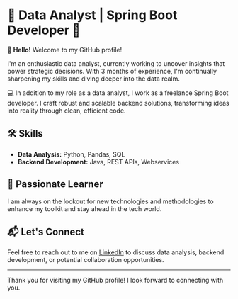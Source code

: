 # 🚀 Data Analyst | Spring Boot Developer 🚀

👋 **Hello!** Welcome to my GitHub profile!

I'm an enthusiastic data analyst, currently working to uncover insights that power strategic decisions. With 3 months of experience, I'm continually sharpening my skills and diving deeper into the data realm.

💻 In addition to my role as a data analyst, I work as a freelance Spring Boot developer. I craft robust and scalable backend solutions, transforming ideas into reality through clean, efficient code.

## 🛠️ Skills
- **Data Analysis:** Python, Pandas, SQL
- **Backend Development:** Java, REST APIs, Webservices

## 🌟 Passionate Learner
I am always on the lookout for new technologies and methodologies to enhance my toolkit and stay ahead in the tech world.

## 📬 Let's Connect
Feel free to reach out to me on [LinkedIn](www.linkedin.com/in/rajesh-ayyavu) to discuss data analysis, backend development, or potential collaboration opportunities.

---

Thank you for visiting my GitHub profile! I look forward to connecting with you.


